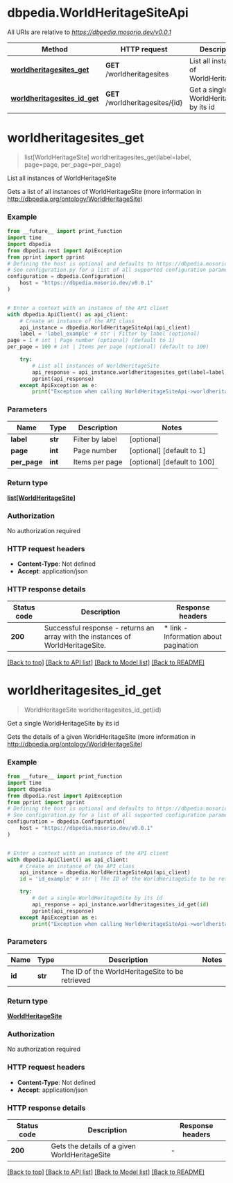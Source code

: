 # dbpedia.WorldHeritageSiteApi

All URIs are relative to *https://dbpedia.mosorio.dev/v0.0.1*

Method | HTTP request | Description
------------- | ------------- | -------------
[**worldheritagesites_get**](WorldHeritageSiteApi.md#worldheritagesites_get) | **GET** /worldheritagesites | List all instances of WorldHeritageSite
[**worldheritagesites_id_get**](WorldHeritageSiteApi.md#worldheritagesites_id_get) | **GET** /worldheritagesites/{id} | Get a single WorldHeritageSite by its id


# **worldheritagesites_get**
> list[WorldHeritageSite] worldheritagesites_get(label=label, page=page, per_page=per_page)

List all instances of WorldHeritageSite

Gets a list of all instances of WorldHeritageSite (more information in http://dbpedia.org/ontology/WorldHeritageSite)

### Example

```python
from __future__ import print_function
import time
import dbpedia
from dbpedia.rest import ApiException
from pprint import pprint
# Defining the host is optional and defaults to https://dbpedia.mosorio.dev/v0.0.1
# See configuration.py for a list of all supported configuration parameters.
configuration = dbpedia.Configuration(
    host = "https://dbpedia.mosorio.dev/v0.0.1"
)


# Enter a context with an instance of the API client
with dbpedia.ApiClient() as api_client:
    # Create an instance of the API class
    api_instance = dbpedia.WorldHeritageSiteApi(api_client)
    label = 'label_example' # str | Filter by label (optional)
page = 1 # int | Page number (optional) (default to 1)
per_page = 100 # int | Items per page (optional) (default to 100)

    try:
        # List all instances of WorldHeritageSite
        api_response = api_instance.worldheritagesites_get(label=label, page=page, per_page=per_page)
        pprint(api_response)
    except ApiException as e:
        print("Exception when calling WorldHeritageSiteApi->worldheritagesites_get: %s\n" % e)
```

### Parameters

Name | Type | Description  | Notes
------------- | ------------- | ------------- | -------------
 **label** | **str**| Filter by label | [optional] 
 **page** | **int**| Page number | [optional] [default to 1]
 **per_page** | **int**| Items per page | [optional] [default to 100]

### Return type

[**list[WorldHeritageSite]**](WorldHeritageSite.md)

### Authorization

No authorization required

### HTTP request headers

 - **Content-Type**: Not defined
 - **Accept**: application/json

### HTTP response details
| Status code | Description | Response headers |
|-------------|-------------|------------------|
**200** | Successful response - returns an array with the instances of WorldHeritageSite. |  * link - Information about pagination <br>  |

[[Back to top]](#) [[Back to API list]](../README.md#documentation-for-api-endpoints) [[Back to Model list]](../README.md#documentation-for-models) [[Back to README]](../README.md)

# **worldheritagesites_id_get**
> WorldHeritageSite worldheritagesites_id_get(id)

Get a single WorldHeritageSite by its id

Gets the details of a given WorldHeritageSite (more information in http://dbpedia.org/ontology/WorldHeritageSite)

### Example

```python
from __future__ import print_function
import time
import dbpedia
from dbpedia.rest import ApiException
from pprint import pprint
# Defining the host is optional and defaults to https://dbpedia.mosorio.dev/v0.0.1
# See configuration.py for a list of all supported configuration parameters.
configuration = dbpedia.Configuration(
    host = "https://dbpedia.mosorio.dev/v0.0.1"
)


# Enter a context with an instance of the API client
with dbpedia.ApiClient() as api_client:
    # Create an instance of the API class
    api_instance = dbpedia.WorldHeritageSiteApi(api_client)
    id = 'id_example' # str | The ID of the WorldHeritageSite to be retrieved

    try:
        # Get a single WorldHeritageSite by its id
        api_response = api_instance.worldheritagesites_id_get(id)
        pprint(api_response)
    except ApiException as e:
        print("Exception when calling WorldHeritageSiteApi->worldheritagesites_id_get: %s\n" % e)
```

### Parameters

Name | Type | Description  | Notes
------------- | ------------- | ------------- | -------------
 **id** | **str**| The ID of the WorldHeritageSite to be retrieved | 

### Return type

[**WorldHeritageSite**](WorldHeritageSite.md)

### Authorization

No authorization required

### HTTP request headers

 - **Content-Type**: Not defined
 - **Accept**: application/json

### HTTP response details
| Status code | Description | Response headers |
|-------------|-------------|------------------|
**200** | Gets the details of a given WorldHeritageSite |  -  |

[[Back to top]](#) [[Back to API list]](../README.md#documentation-for-api-endpoints) [[Back to Model list]](../README.md#documentation-for-models) [[Back to README]](../README.md)

